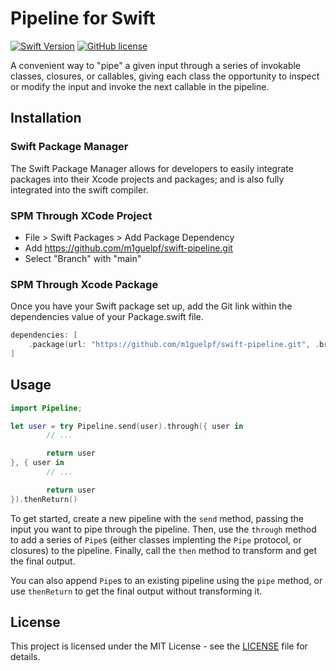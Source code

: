# Pipeline for Swift

[![Swift Version](https://img.shields.io/endpoint?url=https%3A%2F%2Fswiftpackageindex.com%2Fapi%2Fpackages%2Fm1guelpf%2Fswift-pipeline%2Fbadge%3Ftype%3Dswift-versions&color=brightgreen)](https://swiftpackageindex.com/m1guelpf/swift-pipeline)
[![GitHub license](https://img.shields.io/badge/license-MIT-blue.svg)](https://raw.githubusercontent.com/m1guelpf/swift-pipeline/main/LICENSE)

A convenient way to "pipe" a given input through a series of invokable classes, closures, or callables, giving each class the opportunity to inspect or modify the input and invoke the next callable in the pipeline.

## Installation

### Swift Package Manager

The Swift Package Manager allows for developers to easily integrate packages into their Xcode projects and packages; and is also fully integrated into the swift compiler.

### SPM Through XCode Project

-   File > Swift Packages > Add Package Dependency
-   Add https://github.com/m1guelpf/swift-pipeline.git
-   Select "Branch" with "main"

### SPM Through Xcode Package

Once you have your Swift package set up, add the Git link within the dependencies value of your Package.swift file.

```swift
dependencies: [
    .package(url: "https://github.com/m1guelpf/swift-pipeline.git", .branch("main"))
]
```

## Usage

```swift
import Pipeline;

let user = try Pipeline.send(user).through({ user in
        // ...

        return user
}, { user in
        // ...

        return user
}).thenReturn()
```

To get started, create a new pipeline with the `send` method, passing the input you want to pipe through the pipeline. Then, use the `through` method to add a series of `Pipe`s (either classes implenting the `Pipe` protocol, or closures) to the pipeline. Finally, call the `then` method to transform and get the final output.

You can also append `Pipe`s to an existing pipeline using the `pipe` method, or use `thenReturn` to get the final output without transforming it.

## License

This project is licensed under the MIT License - see the [LICENSE](LICENSE) file for details.
